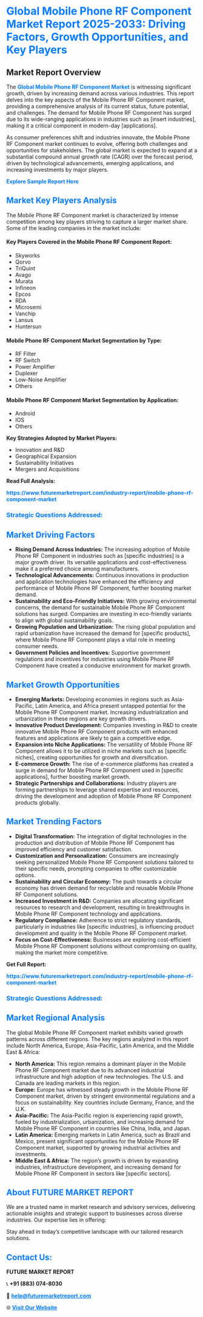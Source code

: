 <h1 style="color: #007BFF;">Global Mobile Phone RF Component Market Report 2025-2033: Driving Factors, Growth Opportunities, and Key Players</h1>

<section id="overview">
<h2>Market Report Overview</h2>
<p>The <a href="https://www.futuremarketreport.com/industry-report/mobile-phone-rf-component-market" style="color: #007BFF; text-decoration: none;"><strong>Global Mobile Phone RF Component Market</strong></a> is witnessing significant growth, driven by increasing demand across various industries. This report delves into the key aspects of the Mobile Phone RF Component market, providing a comprehensive analysis of its current status, future potential, and challenges. The demand for Mobile Phone RF Component has surged due to its wide-ranging applications in industries such as [insert industries], making it a critical component in modern-day [applications].</p>
<p>As consumer preferences shift and industries innovate, the Mobile Phone RF Component market continues to evolve, offering both challenges and opportunities for stakeholders. The global market is expected to expand at a substantial compound annual growth rate (CAGR) over the forecast period, driven by technological advancements, emerging applications, and increasing investments by major players.</p>
</section>

<section id="overview">
<p><a href="https://www.futuremarketreport.com/request-sample/reportId=115335" style="color: #007BFF; text-decoration: none;"><strong>Explore Sample Report Here</strong></a></p>
</section>

<section id="key-players">
<h2 style="color: #007BFF;">Market Key Players Analysis</h2>
<p>The Mobile Phone RF Component market is characterized by intense competition among key players striving to capture a larger market share. Some of the leading companies in the market include:</p>
<h4>Key Players Covered in the Mobile Phone RF Component Report:</h4>
<ul><li>Skyworks</li><li>Qorvo</li><li>TriQuint</li><li>Avago</li><li>Murata</li><li>Infineon</li><li>Epcos</li><li>RDA</li><li>Microsemi</li><li>Vanchip</li><li>Lansus</li><li>Huntersun</li></ul>
<h4>Mobile Phone RF Component Market Segmentation by Type:</h4>
<ul><li>RF Filter</li><li>RF Switch</li><li>Power Amplifier</li><li>Duplexer</li><li>Low-Noise Amplifier</li><li>Others</li></ul>

<h4>Mobile Phone RF Component Market Segmentation by Application:</h4>
<ul><li>Android</li><li>IOS</li><li>Others</li></ul>
<p><strong>Key Strategies Adopted by Market Players:</strong></p>
<ul>
<li>Innovation and R&D</li>
<li>Geographical Expansion</li>
<li>Sustainability Initiatives</li>
<li>Mergers and Acquisitions</li>
</ul>
</section>

<section>
<p><strong>Read Full Analysis: </strong></p><a href="https://www.futuremarketreport.com/industry-report/mobile-phone-rf-component-market" style="color: #007BFF; text-decoration: none;"><strong>https://www.futuremarketreport.com/industry-report/mobile-phone-rf-component-market</strong></a>
<h3 style="color: #007BFF;">Strategic Questions Addressed:</h3>
</section>

<section id="driving-factors">
<h2 style="color: #007BFF;">Market Driving Factors</h2>
<ul>
<li><strong>Rising Demand Across Industries:</strong> The increasing adoption of Mobile Phone RF Component in industries such as [specific industries] is a major growth driver. Its versatile applications and cost-effectiveness make it a preferred choice among manufacturers.</li>
<li><strong>Technological Advancements:</strong> Continuous innovations in production and application technologies have enhanced the efficiency and performance of Mobile Phone RF Component, further boosting market demand.</li>
<li><strong>Sustainability and Eco-Friendly Initiatives:</strong> With growing environmental concerns, the demand for sustainable Mobile Phone RF Component solutions has surged. Companies are investing in eco-friendly variants to align with global sustainability goals.</li>
<li><strong>Growing Population and Urbanization:</strong> The rising global population and rapid urbanization have increased the demand for [specific products], where Mobile Phone RF Component plays a vital role in meeting consumer needs.</li>
<li><strong>Government Policies and Incentives:</strong> Supportive government regulations and incentives for industries using Mobile Phone RF Component have created a conducive environment for market growth.</li>
</ul>
</section>

<section id="growth-opportunities">
<h2 style="color: #007BFF;">Market Growth Opportunities</h2>
<ul>
<li><strong>Emerging Markets:</strong> Developing economies in regions such as Asia-Pacific, Latin America, and Africa present untapped potential for the Mobile Phone RF Component market. Increasing industrialization and urbanization in these regions are key growth drivers.</li>
<li><strong>Innovative Product Development:</strong> Companies investing in R&D to create innovative Mobile Phone RF Component products with enhanced features and applications are likely to gain a competitive edge.</li>
<li><strong>Expansion into Niche Applications:</strong> The versatility of Mobile Phone RF Component allows it to be utilized in niche markets such as [specific niches], creating opportunities for growth and diversification.</li>
<li><strong>E-commerce Growth:</strong> The rise of e-commerce platforms has created a surge in demand for Mobile Phone RF Component used in [specific applications], further boosting market growth.</li>
<li><strong>Strategic Partnerships and Collaborations:</strong> Industry players are forming partnerships to leverage shared expertise and resources, driving the development and adoption of Mobile Phone RF Component products globally.</li>
</ul>
</section>

<section id="trending-factors">
<h2 style="color: #007BFF;">Market Trending Factors</h2>
<ul>
<li><strong>Digital Transformation:</strong> The integration of digital technologies in the production and distribution of Mobile Phone RF Component has improved efficiency and customer satisfaction.</li>
<li><strong>Customization and Personalization:</strong> Consumers are increasingly seeking personalized Mobile Phone RF Component solutions tailored to their specific needs, prompting companies to offer customizable options.</li>
<li><strong>Sustainability and Circular Economy:</strong> The push towards a circular economy has driven demand for recyclable and reusable Mobile Phone RF Component solutions.</li>
<li><strong>Increased Investment in R&D:</strong> Companies are allocating significant resources to research and development, resulting in breakthroughs in Mobile Phone RF Component technology and applications.</li>
<li><strong>Regulatory Compliance:</strong> Adherence to strict regulatory standards, particularly in industries like [specific industries], is influencing product development and quality in the Mobile Phone RF Component market.</li>
<li><strong>Focus on Cost-Effectiveness:</strong> Businesses are exploring cost-efficient Mobile Phone RF Component solutions without compromising on quality, making the market more competitive.</li>
</ul>
</section>

<section>
<p><strong>Get Full Report: </strong></p><a href="https://www.futuremarketreport.com/industry-report/mobile-phone-rf-component-market" style="color: #007BFF; text-decoration: none;"><strong>https://www.futuremarketreport.com/industry-report/mobile-phone-rf-component-market</strong></a>
<h3 style="color: #007BFF;">Strategic Questions Addressed:</h3>
</section>


<section id="regional-analysis">
<h2 style="color: #007BFF;">Market Regional Analysis</h2>
<p>The global Mobile Phone RF Component market exhibits varied growth patterns across different regions. The key regions analyzed in this report include North America, Europe, Asia-Pacific, Latin America, and the Middle East & Africa:</p>
<ul>
<li><strong>North America:</strong> This region remains a dominant player in the Mobile Phone RF Component market due to its advanced industrial infrastructure and high adoption of new technologies. The U.S. and Canada are leading markets in this region.</li>
<li><strong>Europe:</strong> Europe has witnessed steady growth in the Mobile Phone RF Component market, driven by stringent environmental regulations and a focus on sustainability. Key countries include Germany, France, and the U.K.</li>
<li><strong>Asia-Pacific:</strong> The Asia-Pacific region is experiencing rapid growth, fueled by industrialization, urbanization, and increasing demand for Mobile Phone RF Component in countries like China, India, and Japan.</li>
<li><strong>Latin America:</strong> Emerging markets in Latin America, such as Brazil and Mexico, present significant opportunities for the Mobile Phone RF Component market, supported by growing industrial activities and investments.</li>
<li><strong>Middle East & Africa:</strong> The region’s growth is driven by expanding industries, infrastructure development, and increasing demand for Mobile Phone RF Component in sectors like [specific sectors].</li>
</ul>
</section>

<footer>
<h2 style="color: #007BFF;">About FUTURE MARKET REPORT</h2>
<p>We are a trusted name in market research and advisory services, delivering actionable insights and strategic support to businesses across diverse industries. Our expertise lies in offering:</p>

<p>Stay ahead in today’s competitive landscape with our tailored research solutions.</p>

<h2 style="color: #007BFF;">Contact Us:</h2>
<p><strong>FUTURE MARKET REPORT</strong></p>
<p>📞 <strong>+91 (883) 074-8030</strong></p>
<p>📧 <strong><a href="mailto:help@futuremarketreport.com" style="color: #007BFF;">help@futuremarketreport.com</a></strong></p>
<p>🌐 <strong><a href="https://www.futuremarketreport.com/" style="color: #007BFF;">Visit Our Website</a></strong></p>
</footer>